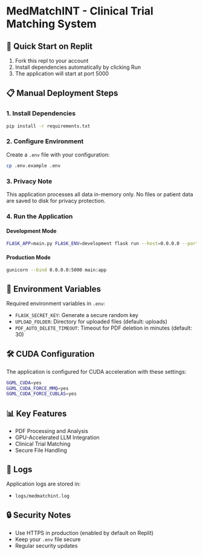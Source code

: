 # MedMatchINT - Clinical Trial Matching System

## 🚀 Quick Start on Replit

1. Fork this repl to your account
2. Install dependencies automatically by clicking Run
3. The application will start at port 5000

## 📋 Manual Deployment Steps

### 1. Install Dependencies
```bash
pip install -r requirements.txt
```

### 2. Configure Environment
Create a `.env` file with your configuration:
```bash
cp .env.example .env
```

### 3. Privacy Note
This application processes all data in-memory only.
No files or patient data are saved to disk for privacy protection.

### 4. Run the Application

#### Development Mode
```bash
FLASK_APP=main.py FLASK_ENV=development flask run --host=0.0.0.0 --port=5000
```

#### Production Mode
```bash
gunicorn --bind 0.0.0.0:5000 main:app
```

## 🔧 Environment Variables

Required environment variables in `.env`:
- `FLASK_SECRET_KEY`: Generate a secure random key
- `UPLOAD_FOLDER`: Directory for uploaded files (default: uploads)
- `PDF_AUTO_DELETE_TIMEOUT`: Timeout for PDF deletion in minutes (default: 30)

## 🛠️ CUDA Configuration

The application is configured for CUDA acceleration with these settings:
```bash
GGML_CUDA=yes
GGML_CUDA_FORCE_MMQ=yes
GGML_CUDA_FORCE_CUBLAS=yes
```

## 📊 Key Features

- PDF Processing and Analysis
- GPU-Accelerated LLM Integration
- Clinical Trial Matching
- Secure File Handling

## 📝 Logs

Application logs are stored in:
- `logs/medmatchint.log`

## 🔒 Security Notes

- Use HTTPS in production (enabled by default on Replit)
- Keep your `.env` file secure
- Regular security updates